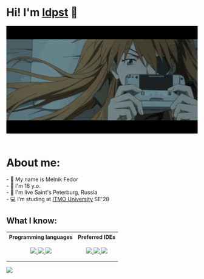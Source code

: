<h1>Hi! I'm <a href="https://t.me/ldpst">ldpst</a> 🌟</h1>
<div align="center">
  <img alt="Hello//" src="https://github.com/ldpst/itmo/blob/main/.data/evangelion-rebuild-of-evangelion.gif"></img>
</div><br>
<div align="left">
<h1>About me:</h1>
- 🥇 My name is Melnik Fedor<br>
- 🎲 I'm 18 y.o.<br>
- 🏢 I'm live Saint's Peterburg, Russia<br>
- 💻 I’m studing at <a href="https://itmo.ru/">ITMO University</a> SE'28
<h2>What I know:</h2>
<div align="left">
  <table>
    <tr>
      <th>Programming languages</th>
      <th>Preferred IDEs</th>
    </tr>
    <tr>
      <td>
        <p align="center">
  					<a href="https://python.org" target="_blank" rel="noreferrer">
  						<img width=50 src="https://cdn.jsdelivr.net/gh/devicons/devicon@latest/icons/python/python-original.svg" />
  					</a>
  					<a href="https://java.com" target="_blank" rel="noreferrer">
  						<img width=50 src="https://cdn.jsdelivr.net/gh/devicons/devicon@latest/icons/java/java-original.svg" />
  					</a>
  					<a href="https://isocpp.org" target="_blank" rel="noreferrer">
  						<img width=50 src="https://cdn.jsdelivr.net/gh/devicons/devicon@latest/icons/cplusplus/cplusplus-plain.svg" />
  					</a>
        </p>
      </td>
      <td>
        <p align="center">
					<a href="https://jetbrains.org/idea" target="_blank" rel="noreferrer">
						<img width=50 src="https://cdn.jsdelivr.net/gh/devicons/devicon@latest/icons/intellij/intellij-original.svg" />
					</a>
					<a href="https://jetbrains.org/pycharm" target="_blank" rel="noreferrer">
						<img width=50 src="https://cdn.jsdelivr.net/gh/devicons/devicon@latest/icons/pycharm/pycharm-original.svg" />
					</a>
					<a href="https://jetbrains.org/clion" target="_blank" rel="noreferrer">
						<img width=50 src="https://cdn.jsdelivr.net/gh/devicons/devicon@latest/icons/clion/clion-original.svg" />
					</a>
        </p>
      </td>
    </tr>
  </table>
</div>
</div>

![](https://komarev.com/ghpvc/?username=ldpst)
